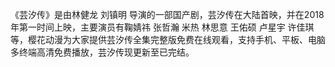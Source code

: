 《芸汐传》是由林健龙 刘镇明 导演的一部国产剧，芸汐传在大陆首映，并在2018年第一时间上映，主要演员有鞠婧祎 张哲瀚 米热 林思意 王佑硕 卢星宇 许佳琪 等，樱花动漫为大家提供芸汐传全集完整版免费在线观看，支持手机、平板、电脑多终端高清免费播放，芸汐传现更新至已完结。